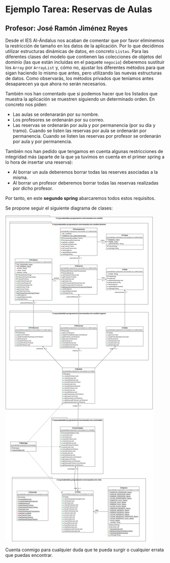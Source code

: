 # Ejemplo Tarea: Reservas de Aulas
## Profesor: José Ramón Jiménez Reyes

Desde el IES Al-Ándalus nos acaban de comentar que por favor eliminemos la restricción de tamaño en los datos de la aplicación. Por lo que decidimos utilizar estructuras dinámicas de datos, en concreto `Listas`. Para las diferentes clases del modelo que contienen las colecciones de objetos del dominio (las que están incluidas en el paquete `negocio`) deberemos sustituir los `Array` por `ArrayList` y, cómo no, ajustar los diferentes métodos para que sigan haciendo lo mismo que antes, pero utilizando las nuevas estructuras de datos. Como observarás, los métodos privados que teníamos antes desaparecen ya que ahora no serán necesarios.

También nos han comentado que si podemos hacer que los listados que muestra la aplicación se muestren siguiendo un determinado orden. En concreto nos piden:

- Las aulas se ordenararán por su nombre.
- Los profesores se ordenarán por su correo.
- Las reservas se ordenarán por aula y por permanencia (por su día y tramo). Cuando se listen las reservas por aula se ordenarán por permanencia. Cuando se listen las reservas por profesor se ordenarán por aula y por permanencia.

También nos han pedido que tengamos en cuenta algunas restricciones de integridad más (aparte de la que ya tuvimos en cuenta en el primer spring a lo hora de insertar una reserva):

- Al borrar un aula deberemos borrar todas las reserves asociadas a la misma.
- Al borrar un profesor deberemos borrar todas las reservas realizadas por dicho profesor.

Por tanto, en este **segundo spring** abarcaremos todos estos requisitos.

Se propone seguir el siguiente diagrama de clases:

![Diagrama de clases para reservasaulas](src/main/resources/org/iesalandalus/programacion/reservasaulas/reservasAulas.png)

Cuenta conmigo para cualquier duda que te pueda surgir o cualquier errata que puedas encontrar.


